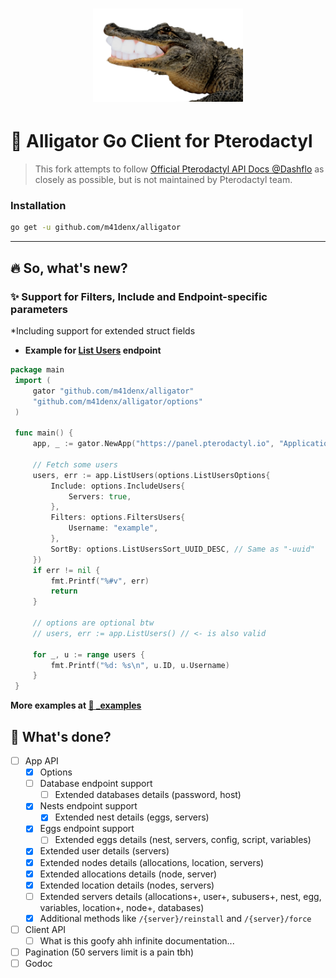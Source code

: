 <h1 align="center">
    <img src=".github/alligator.png" width="240" />
</h1>

# 🐊 Alligator Go Client for Pterodactyl
> This fork attempts to follow [Official Pterodactyl API Docs @Dashflo](https://dashflo.net/docs/api/pterodactyl/v1)
> as closely as possible, but is not maintained by Pterodactyl team.

### Installation
```bash
go get -u github.com/m41denx/alligator
```
---


## 🔥 So, what's new?

### ✨ Support for Filters, Include and Endpoint-specific parameters
*Including support for extended struct fields
- **Example for [List Users](https://dashflo.net/docs/api/pterodactyl/v1/#req_5703791f721f4b50bb0318cf19e2262d) endpoint**
```go
package main
 import (
	 gator "github.com/m41denx/alligator"
	 "github.com/m41denx/alligator/options"
 )

 func main() {
	 app, _ := gator.NewApp("https://panel.pterodactyl.io", "ApplicationKeyYouCreated")
	 
	 // Fetch some users
	 users, err := app.ListUsers(options.ListUsersOptions{
		 Include: options.IncludeUsers{
			 Servers: true,
		 },
		 Filters: options.FiltersUsers{
			 Username: "example",
		 },
		 SortBy: options.ListUsersSort_UUID_DESC, // Same as "-uuid"
	 })
	 if err != nil {
		 fmt.Printf("%#v", err)
		 return
	 }
	 
	 // options are optional btw
	 // users, err := app.ListUsers() // <- is also valid

	 for _, u := range users {
		 fmt.Printf("%d: %s\n", u.ID, u.Username)
	 }
 }
```

**More examples at [📁 _examples](_examples)**

## 📝 What's done?
- [ ] App API
  - [X] Options
  - [ ] Database endpoint support
    - [ ] Extended databases details (password, host)
  - [X] Nests endpoint support
    - [X] Extended nest details (eggs, servers)
  - [X] Eggs endpoint support
    - [ ] Extended eggs details (nest, servers, config, script, variables)
  - [X] Extended user details (servers)
  - [X] Extended nodes details (allocations, location, servers)
  - [X] Extended allocations details (node, server)
  - [X] Extended location details (nodes, servers)
  - [ ] Extended servers details (allocations+, user+, subusers+, nest, egg, variables, location+, node+, databases)
  - [X] Additional methods like `/{server}/reinstall` and `/{server}/force`
- [ ] Client API
  - [ ] What is this goofy ahh infinite documentation...
- [ ] Pagination (50 servers limit is a pain tbh)
- [ ] Godoc